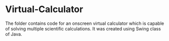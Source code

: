 # Virtual-Calculator
The folder contains code for an onscreen virtual calculator which is capable of solving multiple scientific calculations. 
It was created using Swing class of Java.
